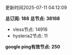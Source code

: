 更新时间2025-07-11 04:12:09

**总订阅: 188**
**总节点: 38168**
- vless节点: 14916
- hysteria2节点: 11

**google ping有效节点: 250**
